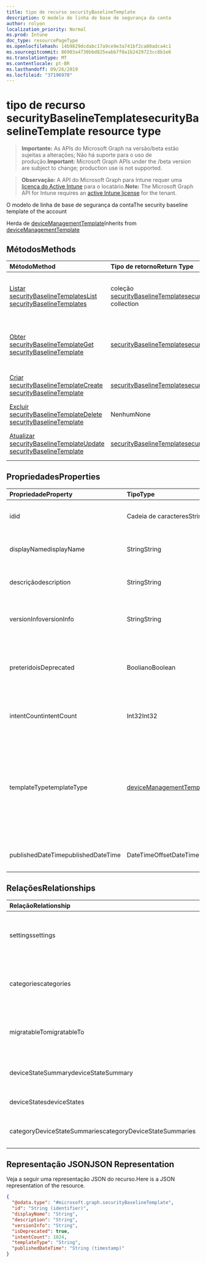 ```yaml
---
title: tipo de recurso securityBaselineTemplate
description: O modelo de linha de base de segurança da conta
author: rolyon
localization_priority: Normal
ms.prod: Intune
doc_type: resourcePageType
ms.openlocfilehash: 14b9829dcdabc17a9ce9e3a741bf2ca80adca4c1
ms.sourcegitcommit: 86903a4730bbd825eabb7f0a1b2429723cc8b1e6
ms.translationtype: MT
ms.contentlocale: pt-BR
ms.lasthandoff: 09/26/2019
ms.locfileid: "37196970"
---
```

# <a name="securitybaselinetemplate-resource-type"></a><span data-ttu-id="a8af8-103">tipo de recurso securityBaselineTemplate</span><span class="sxs-lookup"><span data-stu-id="a8af8-103">securityBaselineTemplate resource type</span></span>

> <span data-ttu-id="a8af8-104">**Importante:** As APIs do Microsoft Graph na versão/beta estão sujeitas a alterações; Não há suporte para o uso de produção.</span><span class="sxs-lookup"><span data-stu-id="a8af8-104">**Important:** Microsoft Graph APIs under the /beta version are subject to change; production use is not supported.</span></span>

> <span data-ttu-id="a8af8-105">**Observação:** A API do Microsoft Graph para Intune requer uma [licença do Active Intune](https://go.microsoft.com/fwlink/?linkid=839381) para o locatário.</span><span class="sxs-lookup"><span data-stu-id="a8af8-105">**Note:** The Microsoft Graph API for Intune requires an [active Intune license](https://go.microsoft.com/fwlink/?linkid=839381) for the tenant.</span></span>

<span data-ttu-id="a8af8-106">O modelo de linha de base de segurança da conta</span><span class="sxs-lookup"><span data-stu-id="a8af8-106">The security baseline template of the account</span></span>


<span data-ttu-id="a8af8-107">Herda de [deviceManagementTemplate](../resources/intune-deviceintent-devicemanagementtemplate.md)</span><span class="sxs-lookup"><span data-stu-id="a8af8-107">Inherits from [deviceManagementTemplate](../resources/intune-deviceintent-devicemanagementtemplate.md)</span></span>

## <a name="methods"></a><span data-ttu-id="a8af8-108">Métodos</span><span class="sxs-lookup"><span data-stu-id="a8af8-108">Methods</span></span>
|<span data-ttu-id="a8af8-109">Método</span><span class="sxs-lookup"><span data-stu-id="a8af8-109">Method</span></span>|<span data-ttu-id="a8af8-110">Tipo de retorno</span><span class="sxs-lookup"><span data-stu-id="a8af8-110">Return Type</span></span>|<span data-ttu-id="a8af8-111">Descrição</span><span class="sxs-lookup"><span data-stu-id="a8af8-111">Description</span></span>|
|:---|:---|:---|
|[<span data-ttu-id="a8af8-112">Listar securityBaselineTemplates</span><span class="sxs-lookup"><span data-stu-id="a8af8-112">List securityBaselineTemplates</span></span>](../api/intune-deviceintent-securitybaselinetemplate-list.md)|<span data-ttu-id="a8af8-113">coleção [securityBaselineTemplate](../resources/intune-deviceintent-securitybaselinetemplate.md)</span><span class="sxs-lookup"><span data-stu-id="a8af8-113">[securityBaselineTemplate](../resources/intune-deviceintent-securitybaselinetemplate.md) collection</span></span>|<span data-ttu-id="a8af8-114">Listar Propriedades e relações dos objetos [securityBaselineTemplate](../resources/intune-deviceintent-securitybaselinetemplate.md) .</span><span class="sxs-lookup"><span data-stu-id="a8af8-114">List properties and relationships of the [securityBaselineTemplate](../resources/intune-deviceintent-securitybaselinetemplate.md) objects.</span></span>|
|[<span data-ttu-id="a8af8-115">Obter securityBaselineTemplate</span><span class="sxs-lookup"><span data-stu-id="a8af8-115">Get securityBaselineTemplate</span></span>](../api/intune-deviceintent-securitybaselinetemplate-get.md)|[<span data-ttu-id="a8af8-116">securityBaselineTemplate</span><span class="sxs-lookup"><span data-stu-id="a8af8-116">securityBaselineTemplate</span></span>](../resources/intune-deviceintent-securitybaselinetemplate.md)|<span data-ttu-id="a8af8-117">Leia as propriedades e as relações do objeto [securityBaselineTemplate](../resources/intune-deviceintent-securitybaselinetemplate.md) .</span><span class="sxs-lookup"><span data-stu-id="a8af8-117">Read properties and relationships of the [securityBaselineTemplate](../resources/intune-deviceintent-securitybaselinetemplate.md) object.</span></span>|
|[<span data-ttu-id="a8af8-118">Criar securityBaselineTemplate</span><span class="sxs-lookup"><span data-stu-id="a8af8-118">Create securityBaselineTemplate</span></span>](../api/intune-deviceintent-securitybaselinetemplate-create.md)|[<span data-ttu-id="a8af8-119">securityBaselineTemplate</span><span class="sxs-lookup"><span data-stu-id="a8af8-119">securityBaselineTemplate</span></span>](../resources/intune-deviceintent-securitybaselinetemplate.md)|<span data-ttu-id="a8af8-120">Criar um novo objeto [securityBaselineTemplate](../resources/intune-deviceintent-securitybaselinetemplate.md) .</span><span class="sxs-lookup"><span data-stu-id="a8af8-120">Create a new [securityBaselineTemplate](../resources/intune-deviceintent-securitybaselinetemplate.md) object.</span></span>|
|[<span data-ttu-id="a8af8-121">Excluir securityBaselineTemplate</span><span class="sxs-lookup"><span data-stu-id="a8af8-121">Delete securityBaselineTemplate</span></span>](../api/intune-deviceintent-securitybaselinetemplate-delete.md)|<span data-ttu-id="a8af8-122">Nenhum</span><span class="sxs-lookup"><span data-stu-id="a8af8-122">None</span></span>|<span data-ttu-id="a8af8-123">Exclui [securityBaselineTemplate](../resources/intune-deviceintent-securitybaselinetemplate.md).</span><span class="sxs-lookup"><span data-stu-id="a8af8-123">Deletes a [securityBaselineTemplate](../resources/intune-deviceintent-securitybaselinetemplate.md).</span></span>|
|[<span data-ttu-id="a8af8-124">Atualizar securityBaselineTemplate</span><span class="sxs-lookup"><span data-stu-id="a8af8-124">Update securityBaselineTemplate</span></span>](../api/intune-deviceintent-securitybaselinetemplate-update.md)|[<span data-ttu-id="a8af8-125">securityBaselineTemplate</span><span class="sxs-lookup"><span data-stu-id="a8af8-125">securityBaselineTemplate</span></span>](../resources/intune-deviceintent-securitybaselinetemplate.md)|<span data-ttu-id="a8af8-126">Atualiza as propriedades de um objeto [securityBaselineTemplate](../resources/intune-deviceintent-securitybaselinetemplate.md) .</span><span class="sxs-lookup"><span data-stu-id="a8af8-126">Update the properties of a [securityBaselineTemplate](../resources/intune-deviceintent-securitybaselinetemplate.md) object.</span></span>|

## <a name="properties"></a><span data-ttu-id="a8af8-127">Propriedades</span><span class="sxs-lookup"><span data-stu-id="a8af8-127">Properties</span></span>
|<span data-ttu-id="a8af8-128">Propriedade</span><span class="sxs-lookup"><span data-stu-id="a8af8-128">Property</span></span>|<span data-ttu-id="a8af8-129">Tipo</span><span class="sxs-lookup"><span data-stu-id="a8af8-129">Type</span></span>|<span data-ttu-id="a8af8-130">Descrição</span><span class="sxs-lookup"><span data-stu-id="a8af8-130">Description</span></span>|
|:---|:---|:---|
|<span data-ttu-id="a8af8-131">id</span><span class="sxs-lookup"><span data-stu-id="a8af8-131">id</span></span>|<span data-ttu-id="a8af8-132">Cadeia de caracteres</span><span class="sxs-lookup"><span data-stu-id="a8af8-132">String</span></span>|<span data-ttu-id="a8af8-133">A ID do modelo herdada de [deviceManagementTemplate](../resources/intune-deviceintent-devicemanagementtemplate.md)</span><span class="sxs-lookup"><span data-stu-id="a8af8-133">The template ID Inherited from [deviceManagementTemplate](../resources/intune-deviceintent-devicemanagementtemplate.md)</span></span>|
|<span data-ttu-id="a8af8-134">displayName</span><span class="sxs-lookup"><span data-stu-id="a8af8-134">displayName</span></span>|<span data-ttu-id="a8af8-135">String</span><span class="sxs-lookup"><span data-stu-id="a8af8-135">String</span></span>|<span data-ttu-id="a8af8-136">O nome de exibição do modelo herdado de [deviceManagementTemplate](../resources/intune-deviceintent-devicemanagementtemplate.md)</span><span class="sxs-lookup"><span data-stu-id="a8af8-136">The template's display name Inherited from [deviceManagementTemplate](../resources/intune-deviceintent-devicemanagementtemplate.md)</span></span>|
|<span data-ttu-id="a8af8-137">descrição</span><span class="sxs-lookup"><span data-stu-id="a8af8-137">description</span></span>|<span data-ttu-id="a8af8-138">String</span><span class="sxs-lookup"><span data-stu-id="a8af8-138">String</span></span>|<span data-ttu-id="a8af8-139">A descrição do modelo herdado de [deviceManagementTemplate](../resources/intune-deviceintent-devicemanagementtemplate.md)</span><span class="sxs-lookup"><span data-stu-id="a8af8-139">The template's description Inherited from [deviceManagementTemplate](../resources/intune-deviceintent-devicemanagementtemplate.md)</span></span>|
|<span data-ttu-id="a8af8-140">versionInfo</span><span class="sxs-lookup"><span data-stu-id="a8af8-140">versionInfo</span></span>|<span data-ttu-id="a8af8-141">String</span><span class="sxs-lookup"><span data-stu-id="a8af8-141">String</span></span>|<span data-ttu-id="a8af8-142">As informações de versão do modelo herdadas de [deviceManagementTemplate](../resources/intune-deviceintent-devicemanagementtemplate.md)</span><span class="sxs-lookup"><span data-stu-id="a8af8-142">The template's version information Inherited from [deviceManagementTemplate](../resources/intune-deviceintent-devicemanagementtemplate.md)</span></span>|
|<span data-ttu-id="a8af8-143">preterido</span><span class="sxs-lookup"><span data-stu-id="a8af8-143">isDeprecated</span></span>|<span data-ttu-id="a8af8-144">Booliano</span><span class="sxs-lookup"><span data-stu-id="a8af8-144">Boolean</span></span>|<span data-ttu-id="a8af8-145">O modelo é preterido ou não.</span><span class="sxs-lookup"><span data-stu-id="a8af8-145">The template is deprecated or not.</span></span> <span data-ttu-id="a8af8-146">Os propósitos não podem ser criados a partir de um modelo preterido.</span><span class="sxs-lookup"><span data-stu-id="a8af8-146">Intents cannot be created from a deprecated template.</span></span> <span data-ttu-id="a8af8-147">Herdado de [deviceManagementTemplate](../resources/intune-deviceintent-devicemanagementtemplate.md)</span><span class="sxs-lookup"><span data-stu-id="a8af8-147">Inherited from [deviceManagementTemplate](../resources/intune-deviceintent-devicemanagementtemplate.md)</span></span>|
|<span data-ttu-id="a8af8-148">intentCount</span><span class="sxs-lookup"><span data-stu-id="a8af8-148">intentCount</span></span>|<span data-ttu-id="a8af8-149">Int32</span><span class="sxs-lookup"><span data-stu-id="a8af8-149">Int32</span></span>|<span data-ttu-id="a8af8-150">Número de tentativas criadas a partir deste modelo.</span><span class="sxs-lookup"><span data-stu-id="a8af8-150">Number of Intents created from this template.</span></span> <span data-ttu-id="a8af8-151">Herdado de [deviceManagementTemplate](../resources/intune-deviceintent-devicemanagementtemplate.md)</span><span class="sxs-lookup"><span data-stu-id="a8af8-151">Inherited from [deviceManagementTemplate](../resources/intune-deviceintent-devicemanagementtemplate.md)</span></span>|
|<span data-ttu-id="a8af8-152">templateType</span><span class="sxs-lookup"><span data-stu-id="a8af8-152">templateType</span></span>|[<span data-ttu-id="a8af8-153">deviceManagementTemplateType</span><span class="sxs-lookup"><span data-stu-id="a8af8-153">deviceManagementTemplateType</span></span>](../resources/intune-deviceintent-devicemanagementtemplatetype.md)|<span data-ttu-id="a8af8-154">O tipo do modelo.</span><span class="sxs-lookup"><span data-stu-id="a8af8-154">The template's type.</span></span> <span data-ttu-id="a8af8-155">Herdado de [deviceManagementTemplate](../resources/intune-deviceintent-devicemanagementtemplate.md).</span><span class="sxs-lookup"><span data-stu-id="a8af8-155">Inherited from [deviceManagementTemplate](../resources/intune-deviceintent-devicemanagementtemplate.md).</span></span> <span data-ttu-id="a8af8-156">Os possíveis valores são: `securityBaseline`, `specializedDevices`, `advancedThreatProtectionSecurityBaseline`, `deviceConfiguration`, `custom`, `securityTemplate`.</span><span class="sxs-lookup"><span data-stu-id="a8af8-156">Possible values are: `securityBaseline`, `specializedDevices`, `advancedThreatProtectionSecurityBaseline`, `deviceConfiguration`, `custom`, `securityTemplate`.</span></span>|
|<span data-ttu-id="a8af8-157">publishedDateTime</span><span class="sxs-lookup"><span data-stu-id="a8af8-157">publishedDateTime</span></span>|<span data-ttu-id="a8af8-158">DateTimeOffset</span><span class="sxs-lookup"><span data-stu-id="a8af8-158">DateTimeOffset</span></span>|<span data-ttu-id="a8af8-159">Quando o modelo foi publicado herdado de [deviceManagementTemplate](../resources/intune-deviceintent-devicemanagementtemplate.md)</span><span class="sxs-lookup"><span data-stu-id="a8af8-159">When the template was published Inherited from [deviceManagementTemplate](../resources/intune-deviceintent-devicemanagementtemplate.md)</span></span>|

## <a name="relationships"></a><span data-ttu-id="a8af8-160">Relações</span><span class="sxs-lookup"><span data-stu-id="a8af8-160">Relationships</span></span>
|<span data-ttu-id="a8af8-161">Relação</span><span class="sxs-lookup"><span data-stu-id="a8af8-161">Relationship</span></span>|<span data-ttu-id="a8af8-162">Tipo</span><span class="sxs-lookup"><span data-stu-id="a8af8-162">Type</span></span>|<span data-ttu-id="a8af8-163">Descrição</span><span class="sxs-lookup"><span data-stu-id="a8af8-163">Description</span></span>|
|:---|:---|:---|
|<span data-ttu-id="a8af8-164">settings</span><span class="sxs-lookup"><span data-stu-id="a8af8-164">settings</span></span>|<span data-ttu-id="a8af8-165">coleção [deviceManagementSettingInstance](../resources/intune-deviceintent-devicemanagementsettinginstance.md)</span><span class="sxs-lookup"><span data-stu-id="a8af8-165">[deviceManagementSettingInstance](../resources/intune-deviceintent-devicemanagementsettinginstance.md) collection</span></span>|<span data-ttu-id="a8af8-166">Coleção de todas as configurações que este modelo herdou de [deviceManagementTemplate](../resources/intune-deviceintent-devicemanagementtemplate.md)</span><span class="sxs-lookup"><span data-stu-id="a8af8-166">Collection of all settings this template has Inherited from [deviceManagementTemplate](../resources/intune-deviceintent-devicemanagementtemplate.md)</span></span>|
|<span data-ttu-id="a8af8-167">categories</span><span class="sxs-lookup"><span data-stu-id="a8af8-167">categories</span></span>|<span data-ttu-id="a8af8-168">coleção [deviceManagementTemplateSettingCategory](../resources/intune-deviceintent-devicemanagementtemplatesettingcategory.md)</span><span class="sxs-lookup"><span data-stu-id="a8af8-168">[deviceManagementTemplateSettingCategory](../resources/intune-deviceintent-devicemanagementtemplatesettingcategory.md) collection</span></span>|<span data-ttu-id="a8af8-169">Conjunto de categorias de configuração no modelo herdado de [deviceManagementTemplate](../resources/intune-deviceintent-devicemanagementtemplate.md)</span><span class="sxs-lookup"><span data-stu-id="a8af8-169">Collection of setting categories within the template Inherited from [deviceManagementTemplate](../resources/intune-deviceintent-devicemanagementtemplate.md)</span></span>|
|<span data-ttu-id="a8af8-170">migratableTo</span><span class="sxs-lookup"><span data-stu-id="a8af8-170">migratableTo</span></span>|<span data-ttu-id="a8af8-171">coleção [deviceManagementTemplate](../resources/intune-deviceintent-devicemanagementtemplate.md)</span><span class="sxs-lookup"><span data-stu-id="a8af8-171">[deviceManagementTemplate](../resources/intune-deviceintent-devicemanagementtemplate.md) collection</span></span>|<span data-ttu-id="a8af8-172">Coleção de modelos que esse modelo pode migrar para herdado de [deviceManagementTemplate](../resources/intune-deviceintent-devicemanagementtemplate.md)</span><span class="sxs-lookup"><span data-stu-id="a8af8-172">Collection of templates this template can migrate to Inherited from [deviceManagementTemplate](../resources/intune-deviceintent-devicemanagementtemplate.md)</span></span>|
|<span data-ttu-id="a8af8-173">deviceStateSummary</span><span class="sxs-lookup"><span data-stu-id="a8af8-173">deviceStateSummary</span></span>|[<span data-ttu-id="a8af8-174">securityBaselineStateSummary</span><span class="sxs-lookup"><span data-stu-id="a8af8-174">securityBaselineStateSummary</span></span>](../resources/intune-deviceintent-securitybaselinestatesummary.md)|<span data-ttu-id="a8af8-175">O resumo do estado do dispositivo de linha de base de segurança</span><span class="sxs-lookup"><span data-stu-id="a8af8-175">The security baseline device state summary</span></span>|
|<span data-ttu-id="a8af8-176">deviceStates</span><span class="sxs-lookup"><span data-stu-id="a8af8-176">deviceStates</span></span>|<span data-ttu-id="a8af8-177">coleção [securityBaselineDeviceState](../resources/intune-deviceintent-securitybaselinedevicestate.md)</span><span class="sxs-lookup"><span data-stu-id="a8af8-177">[securityBaselineDeviceState](../resources/intune-deviceintent-securitybaselinedevicestate.md) collection</span></span>|<span data-ttu-id="a8af8-178">O dispositivo de linha de base de segurança indica</span><span class="sxs-lookup"><span data-stu-id="a8af8-178">The security baseline device states</span></span>|
|<span data-ttu-id="a8af8-179">categoryDeviceStateSummaries</span><span class="sxs-lookup"><span data-stu-id="a8af8-179">categoryDeviceStateSummaries</span></span>|<span data-ttu-id="a8af8-180">coleção [securityBaselineCategoryStateSummary](../resources/intune-deviceintent-securitybaselinecategorystatesummary.md)</span><span class="sxs-lookup"><span data-stu-id="a8af8-180">[securityBaselineCategoryStateSummary](../resources/intune-deviceintent-securitybaselinecategorystatesummary.md) collection</span></span>|<span data-ttu-id="a8af8-181">O resumo do estado do dispositivo de linha de base de segurança por categoria</span><span class="sxs-lookup"><span data-stu-id="a8af8-181">The security baseline per category device state summary</span></span>|

## <a name="json-representation"></a><span data-ttu-id="a8af8-182">Representação JSON</span><span class="sxs-lookup"><span data-stu-id="a8af8-182">JSON Representation</span></span>
<span data-ttu-id="a8af8-183">Veja a seguir uma representação JSON do recurso.</span><span class="sxs-lookup"><span data-stu-id="a8af8-183">Here is a JSON representation of the resource.</span></span>
<!-- {
  "blockType": "resource",
  "keyProperty": "id",
  "@odata.type": "microsoft.graph.securityBaselineTemplate"
}
-->
``` json
{
  "@odata.type": "#microsoft.graph.securityBaselineTemplate",
  "id": "String (identifier)",
  "displayName": "String",
  "description": "String",
  "versionInfo": "String",
  "isDeprecated": true,
  "intentCount": 1024,
  "templateType": "String",
  "publishedDateTime": "String (timestamp)"
}
```



